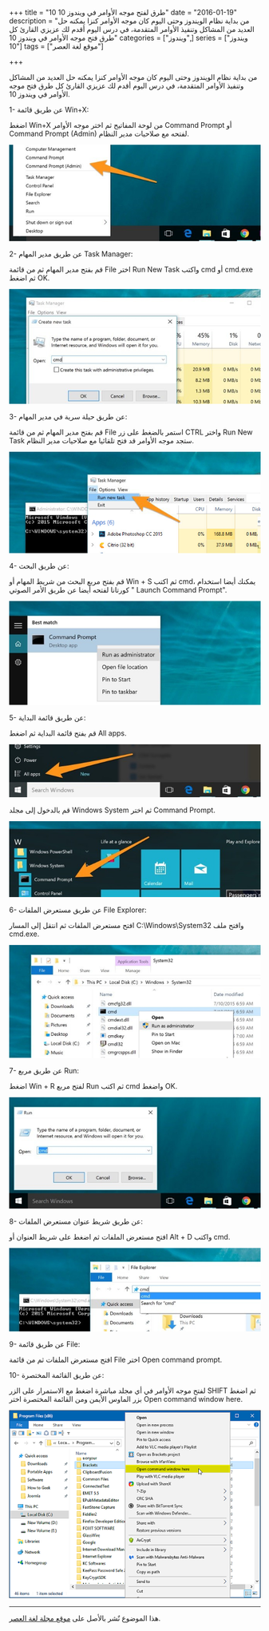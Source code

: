 +++
title = "10 طرق لفتح موجه الأوامر في ويندوز 10"
date = "2016-01-19"
description = "من بداية نظام الويندوز وحتى اليوم كان موجه الأوامر كنزا يمكنه حل العديد من المشاكل وتنفيذ الأوامر المتقدمة، في درس اليوم أقدم لك عزيزي القارئ كل طرق فتح موجه الأوامر في ويندوز 10"
categories = ["ويندوز",]
series = ["ويندوز 10"]
tags = ["موقع لغة العصر"]

+++

من بداية نظام الويندوز وحتى اليوم كان موجه الأوامر كنزا يمكنه حل العديد من المشاكل وتنفيذ الأوامر المتقدمة، في درس اليوم أقدم لك عزيزي القارئ كل طرق فتح موجه الأوامر في ويندوز 10.

1- عن طريق قائمة Win+X:

اضغط Win+X من لوحة المفاتيح ثم اختر موجه الأوامر Command Prompt أو Command Prompt (Admin) لفتحه مع صلاحيات مدير النظام.

![1](images/2016-635888066713550498-355.jpg)

2- عن طريق مدير المهام Task Manager:

قم بفتح مدير المهام ثم من قائمة File اختر Run New Task واكتب cmd أو cmd.exe ثم اضغط OK.

![2](images/2016-635888066865641723-564.jpg)

3- عن طريق حيلة سرية في مدير المهام:

قم بفتح مدير المهام ثم من قائمة File استمر بالضغط على زر CTRL واختر Run New Task ستجد موجه الأوامر قد فتح تلقائيا مع صلاحيات مدير النظام.

![3](images/2016-635888067054702815-470.jpg)

4- عن طريق البحث:

قم بفتح مربع البحث من شريط المهام أو Win + S ثم اكتب cmd، يمكنك أيضا استخدام كورتانا لفتحه أيضا عن طريق الأمر الصوتي " Launch Command Prompt".

![4](images/2016-635888067278549900-854.jpg)

5- عن طريق قائمة البداية:

قم بفتح قائمة البداية ثم اضغط All apps.

![5](images/2016-635888067403186709-318.jpg)

قم بالدخول إلى مجلد Windows System ثم اختر Command Prompt.

![6](images/2016-635888067522675815-267.jpg)

6- عن طريق مستعرض الملفات File Explorer:

افتح مستعرض الملفات ثم انتقل إلى المسار C:\Windows\System32 وافتح ملف cmd.exe.

![7](images/2016-635888067695045870-504.jpg)

7- عن طريق مربع Run:

اضغط Win + R لفتح مربع Run ثم اكتب cmd واضغط OK.

![8](images/2016-635888067817498805-749.jpg)

8- عن طريق شريط عنوان مستعرض الملفات:

افتح مستعرض الملفات ثم اضغط على شريط العنوان أو Alt + D واكتب cmd.

![9](images/2016-635888067947439308-743.jpg)

9- عن طريق قائمة File:

افتح مستعرض الملفات ثم من قائمة File اختر Open command prompt.

10- عن طريق القائمة المختصرة:

لفتح موجه الأوامر في أي مجلد مباشرة اضغط مع الاستمرار على الزر SHIFT ثم اضغط بزر الماوس الأيمن ومن القائمة المختصرة اختر Open command window here.

![11](images/2016-635888069135516905-551.png)

---

هذا الموضوع نٌشر باﻷصل على [موقع مجلة لغة العصر](http://aitmag.ahram.org.eg/News/41664/%D8%AF%D8%B1%D9%88%D8%B3/%D8%B4%D8%B1%D8%AD-%D9%88%D8%AA%D8%B9%D9%84%D9%8A%D9%85/-%D8%B7%D8%B1%D9%82-%D9%84%D9%81%D8%AA%D8%AD-%D9%85%D9%88%D8%AC%D9%87-%D8%A7%D9%84%D8%A3%D9%88%D8%A7%D9%85%D8%B1-CMD-%D9%81%D9%8A-%D9%88%D9%8A%D9%86%D8%AF%D9%88%D8%B2-.aspx).
